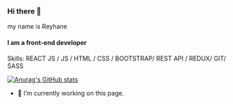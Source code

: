 ### Hi there 👋

my name is Reyhane 
#### I am a front-end developer



Skills:  REACT JS / JS / HTML / CSS / BOOTSTRAP/ REST API / REDUX/ GIT/ SASS

[![Anurag's GitHub stats](https://github-readme-stats.vercel.app/api?username=Reyhane)](https://github.com/anuraghazra/github-readme-stats)

- 🔭 I’m currently working on this page. 





